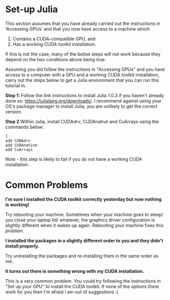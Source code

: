 # Set-up Julia

This section assumes that you have already carried out the instructions in 'Accessing GPUs' and that you now have access to a machine which

1. Contains a CUDA-compatible GPU, and
2. Has a working CUDA toolkit installation.

If this is not the case, many of the below steps will not work because they depend on the two conditions above being true.

Assuming you did follow the instructions in "Accessing GPUs" and you have access to a computer with a GPU and a working CUDA toolkit installation, carry out the steps below to get a Julia environment that you can run this tutorial in.

**Step 1:** Follow the link instructions to install Julia 1.0.3 if you haven't already done so: https://julialang.org/downloads/. I recommend against using your OS's package manager to install Julia, you are unlikely to get the correct version.

**Step 2** Within Julia, install CUDAdrv, CUDAnative and CuArrays using the commands below:

```
]
add CUDAdrv
add CUDAnative
add CuArrays
```

Note - this step is likely to fail if you do not have a working CUDA installation.

# Common Problems

**I'm sure I installed the CUDA toolkit correctly yesterday but now nothing is working!**

Try rebooting your machine. Sometimes when your machine goes to sleep/ you close your laptop lid/ whatever, the graphics driver configuration is slightly different when it wakes up again. Rebooting your machine fixes this problem.

**I installed the packages in a slightly different order to you and they didn't install properly.**

Try uninstalling the packages and re-installing them in the same order as me.

**It turns out there is something wrong with my CUDA installation.**

This is a very common problem. You could try following the instructions in "Set up your GPU" to install the CUDA toolkit. If none of the options there work for you then I'm afraid I am out of suggestions :(
